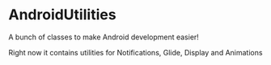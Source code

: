 # AndroidUtilities
A bunch of classes to make Android development easier!

Right now it contains utilities for Notifications, Glide, Display and Animations
